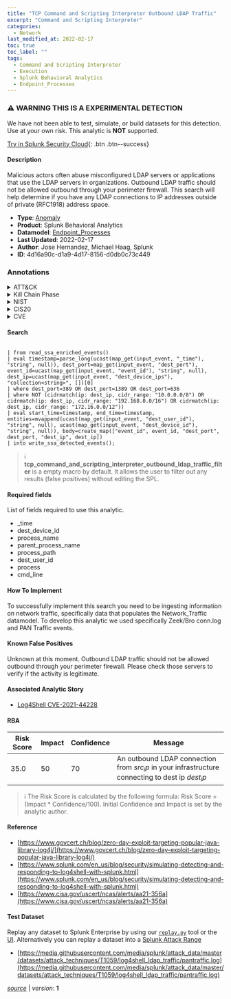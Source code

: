```yaml
---
title: "TCP Command and Scripting Interpreter Outbound LDAP Traffic"
excerpt: "Command and Scripting Interpreter"
categories:
  - Network
last_modified_at: 2022-02-17
toc: true
toc_label: ""
tags:
  - Command and Scripting Interpreter
  - Execution
  - Splunk Behavioral Analytics
  - Endpoint_Processes
---
```


### :warning: WARNING THIS IS A EXPERIMENTAL DETECTION
We have not been able to test, simulate, or build datasets for this detection. Use at your own risk. This analytic is **NOT** supported.


[Try in Splunk Security Cloud](https://www.splunk.com/en_us/cyber-security.html){: .btn .btn--success}

#### Description

Malicious actors often abuse misconfigured LDAP servers or applications that use the LDAP servers in organizations. Outbound LDAP traffic should not be allowed outbound through your perimeter firewall. This search will help determine if you have any LDAP connections to IP addresses outside of private (RFC1918) address space.

- **Type**: [Anomaly](https://github.com/splunk/security_content/wiki/Detection-Analytic-Types)
- **Product**: Splunk Behavioral Analytics
- **Datamodel**: [Endpoint_Processes](https://docs.splunk.com/Documentation/CIM/latest/User/EndpointProcesses)
- **Last Updated**: 2022-02-17
- **Author**: Jose Hernandez, Michael Haag, Splunk
- **ID**: 4d16a90c-d1a9-4d17-8156-d0db0c73c449

### Annotations
<details>
  <summary>ATT&CK</summary>

<div markdown="1">

#### [ATT&CK](https://attack.mitre.org/)

| ID          | Technique   | Tactic         |
| ----------- | ----------- |--------------- |
| [T1059](https://attack.mitre.org/techniques/T1059/) | Command and Scripting Interpreter | Execution |

</div>
</details>


<details>
  <summary>Kill Chain Phase</summary>

<div markdown="1">

* Exploitation


</div>
</details>


<details>
  <summary>NIST</summary>

<div markdown="1">

* PR.PT
* DE.CM



</div>
</details>

<details>
  <summary>CIS20</summary>

<div markdown="1">

* CIS 13



</div>
</details>

<details>
  <summary>CVE</summary>

<div markdown="1">


</div>
</details>


#### Search

```

| from read_ssa_enriched_events() 
| eval timestamp=parse_long(ucast(map_get(input_event, "_time"), "string", null)), dest_port=map_get(input_event, "dest_port"), event_id=ucast(map_get(input_event, "event_id"), "string", null), dest_ip=ucast(map_get(input_event, "dest_device_ips"), "collection<string>", [])[0] 
| where dest_port=389 OR dest_port=1389 OR dest_port=636 
| where NOT (cidrmatch(ip: dest_ip, cidr_range: "10.0.0.0/8") OR cidrmatch(ip: dest_ip, cidr_range: "192.168.0.0/16") OR cidrmatch(ip: dest_ip, cidr_range: "172.16.0.0/12")) 
| eval start_time=timestamp, end_time=timestamp, entities=mvappend(ucast(map_get(input_event, "dest_user_id"), "string", null), ucast(map_get(input_event, "dest_device_id"), "string", null)), body=create_map(["event_id", event_id, "dest_port", dest_port, "dest_ip", dest_ip]) 
| into write_ssa_detected_events();
```

> :information_source:
> **tcp_command_and_scripting_interpreter_outbound_ldap_traffic_filter** is a empty macro by default. It allows the user to filter out any results (false positives) without editing the SPL.



#### Required fields
List of fields required to use this analytic.
* _time
* dest_device_id
* process_name
* parent_process_name
* process_path
* dest_user_id
* process
* cmd_line



#### How To Implement
To successfully implement this search you need to be ingesting information on network traffic, specifically data that populates the Network_Traffic datamodel. To develop this analytic we used specifically Zeek/Bro conn.log and PAN Traffic events.
#### Known False Positives
Unknown at this moment. Outbound LDAP traffic should not be allowed outbound through your perimeter firewall. Please check those servers to verify if the activity is legitimate.

#### Associated Analytic Story
* [Log4Shell CVE-2021-44228](/stories/log4shell_cve-2021-44228)




#### RBA

| Risk Score  | Impact      | Confidence   | Message      |
| ----------- | ----------- |--------------|--------------|
| 35.0 | 50 | 70 | An outbound LDAP connection from $src_ip$ in your infrastructure connecting to dest ip $dest_ip$ |


> :information_source:
> The Risk Score is calculated by the following formula: Risk Score = (Impact * Confidence/100). Initial Confidence and Impact is set by the analytic author.


#### Reference

* [https://www.govcert.ch/blog/zero-day-exploit-targeting-popular-java-library-log4j/](https://www.govcert.ch/blog/zero-day-exploit-targeting-popular-java-library-log4j/)
* [https://www.splunk.com/en_us/blog/security/simulating-detecting-and-responding-to-log4shell-with-splunk.html](https://www.splunk.com/en_us/blog/security/simulating-detecting-and-responding-to-log4shell-with-splunk.html)
* [https://www.cisa.gov/uscert/ncas/alerts/aa21-356a](https://www.cisa.gov/uscert/ncas/alerts/aa21-356a)



#### Test Dataset
Replay any dataset to Splunk Enterprise by using our [`replay.py`](https://github.com/splunk/attack_data#using-replaypy) tool or the [UI](https://github.com/splunk/attack_data#using-ui).
Alternatively you can replay a dataset into a [Splunk Attack Range](https://github.com/splunk/attack_range#replay-dumps-into-attack-range-splunk-server)

* [https://media.githubusercontent.com/media/splunk/attack_data/master/datasets/attack_techniques/T1059/log4shell_ldap_traffic/pantraffic.log](https://media.githubusercontent.com/media/splunk/attack_data/master/datasets/attack_techniques/T1059/log4shell_ldap_traffic/pantraffic.log)



[*source*](https://github.com/splunk/security_content/tree/develop/detections/experimental/network/tcp_command_and_scripting_interpreter_outbound_ldap_traffic.yml) \| *version*: **1**
